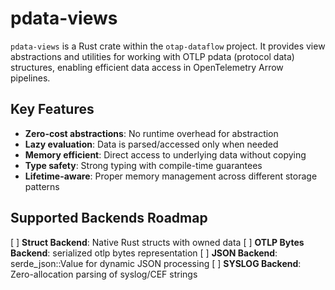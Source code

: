 # pdata-views

`pdata-views` is a Rust crate within the `otap-dataflow` project. It provides
view abstractions and utilities for working with OTLP pdata (protocol data)
structures, enabling efficient data access in OpenTelemetry Arrow pipelines.

## Key Features

- **Zero-cost abstractions**: No runtime overhead for abstraction
- **Lazy evaluation**: Data is parsed/accessed only when needed
- **Memory efficient**: Direct access to underlying data without copying
- **Type safety**: Strong typing with compile-time guarantees
- **Lifetime-aware**: Proper memory management across different storage
  patterns

## Supported Backends Roadmap

[ ] **Struct Backend**: Native Rust structs with owned data
[ ] **OTLP Bytes Backend**: serialized otlp bytes representation
[ ] **JSON Backend**: serde_json::Value for dynamic JSON processing
[ ] **SYSLOG Backend**: Zero-allocation parsing of syslog/CEF strings
